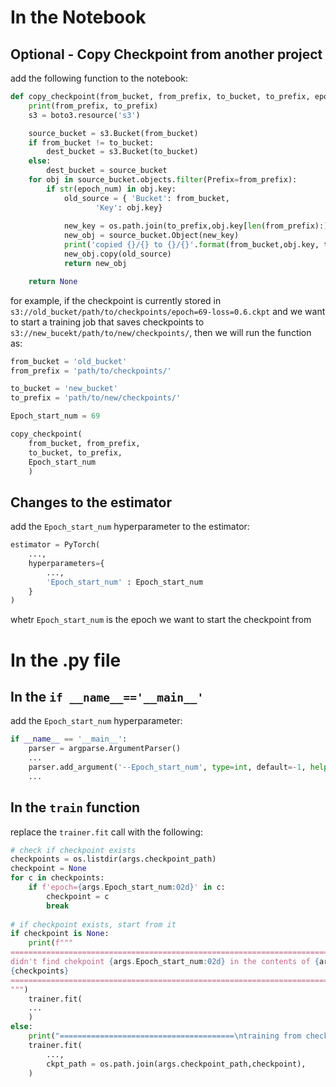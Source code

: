 ﻿# In the Notebook
## Optional - Copy Checkpoint from another project
add the following function to the notebook:
```python
def copy_checkpoint(from_bucket, from_prefix, to_bucket, to_prefix, epoch_num):
    print(from_prefix, to_prefix)
    s3 = boto3.resource('s3')

    source_bucket = s3.Bucket(from_bucket)
    if from_bucket != to_bucket:
        dest_bucket = s3.Bucket(to_bucket)
    else:
        dest_bucket = source_bucket
    for obj in source_bucket.objects.filter(Prefix=from_prefix):
        if str(epoch_num) in obj.key:
            old_source = { 'Bucket': from_bucket,
                   'Key': obj.key}
            
            new_key = os.path.join(to_prefix,obj.key[len(from_prefix):])
            new_obj = source_bucket.Object(new_key)
            print('copied {}/{} to {}/{}'.format(from_bucket,obj.key, to_bucket, new_obj.key))
            new_obj.copy(old_source)
            return new_obj

    return None
```

for example, if the checkpoint is currently stored in `s3://old_bucket/path/to/checkpoints/epoch=69-loss=0.6.ckpt` and we want to start a training  job that saves checkpoints to `s3://new_bucekt/path/to/new/checkpoints/`, then we will run the function as:
```python
from_bucket = 'old_bucket'
from_prefix = 'path/to/checkpoints/'

to_bucket = 'new_bucket'
to_prefix = 'path/to/new/checkpoints/'

Epoch_start_num = 69

copy_checkpoint(
	from_bucket, from_prefix,
	to_bucket, to_prefix,
	Epoch_start_num
	)			
```

## Changes to the estimator
add the `Epoch_start_num` hyperparameter to the estimator:
```python
estimator = PyTorch(
	...,
	hyperparameters={
        ...,
        'Epoch_start_num' : Epoch_start_num
    }
) 
```
whetr `Epoch_start_num` is the epoch we want to start the checkpoint from

# In the .py file
## In the `if __name__=='__main__'`
add the `Epoch_start_num` hyperparameter:
```python
if __name__ == '__main__':
	parser = argparse.ArgumentParser()
	...
	parser.add_argument('--Epoch_start_num', type=int, default=-1, help='Epoch start for training')
	...
```

## In the `train` function
replace the `trainer.fit` call with the following:
```python
# check if checkpoint exists
checkpoints = os.listdir(args.checkpoint_path)
checkpoint = None
for c in checkpoints:
    if f'epoch={args.Epoch_start_num:02d}' in c:
        checkpoint = c
	    break
            
# if checkpoint exists, start from it
if checkpoint is None:
    print(f"""
============================================================================================
didn't find chekpoint {args.Epoch_start_num:02d} in the contents of {args.checkpoint_path}:
{checkpoints}
=============================================================================================
""")
	trainer.fit(
    ...
	)
else:
	print("=======================================\ntraining from checkpoint {args.Epoch_start_num:02d}\n===================================")
	trainer.fit(
		...,
		ckpt_path = os.path.join(args.checkpoint_path,checkpoint),
    )
```
